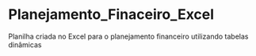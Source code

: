 # Planejamento_Finaceiro_Excel
Planilha criada no Excel para o planejamento financeiro utilizando tabelas dinâmicas

